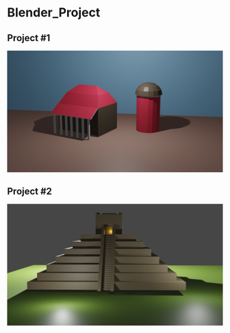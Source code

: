 # Blender_Project
## Project #1 

![Testing](BarnTowerPic.png)

## Project #2 

![Testing](Pyramid.png)

